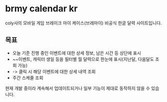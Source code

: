 # brmy calendar kr
coly사의 모바일 게임 브레이크 마이 케이스(브레마이) 비공식 한글 달력 사이트입니다.

## 목표
- 오늘 기준 진행 중인 이벤트에 대한 상세 정보, 남은 시간 등 상단에 표시  
- ~~이벤트, 캐릭터 생일 등을 필터별 월 달력으로 한눈에 표시(지난달, 다음달도 조회 가능)  
- -> 클릭 시 해당 이벤트에 대한 상세 내역 조회  
- 주간 스케줄 조회  
  
현재 개발 중이라 계속해서 업데이트되거나 일부 기능이 제대로 동작하지 않을 수 있습니다.

<!--X 계정 or 릿링크 링크 등 추가 --> 
